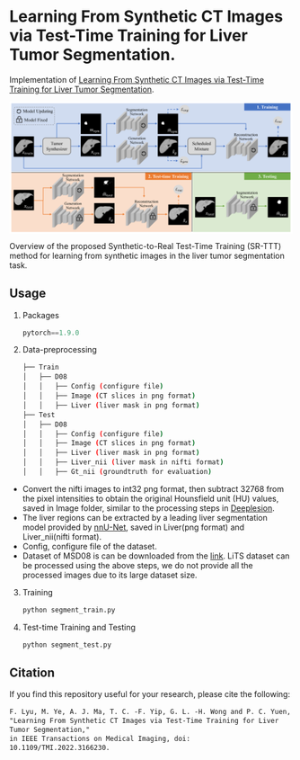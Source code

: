 # Learning From Synthetic CT Images via Test-Time Training for Liver Tumor Segmentation.

Implementation of [Learning From Synthetic CT Images via Test-Time Training for Liver Tumor Segmentation](https://ieeexplore.ieee.org/document/9754550).

<p align="center">
    <img src="framework.png" align="center" height="40%">
</p>
Overview of the proposed Synthetic-to-Real Test-Time Training (SR-TTT) method for learning from synthetic images in the liver tumor
segmentation task.



## Usage 
1. Packages

    ```python
    pytorch==1.9.0
    ```

2. Data-preprocessing

    ```bash
    ├── Train
    │   ├── D08
    │   │   ├── Config (configure file)
    │   │   ├── Image (CT slices in png format)
    │   │   ├── Liver (liver mask in png format)
    ├── Test
    │   ├── D08
    │   │   ├── Config (configure file)
    │   │   ├── Image (CT slices in png format)
    │   │   ├── Liver (liver mask in png format)
    │   │   ├── Liver_nii (liver mask in nifti format)
    │   │   ├── Gt_nii (groundtruth for evaluation)
    ```
- Convert the nifti images to int32 png format, then subtract 32768 from the pixel intensities to obtain the original Hounsfield unit (HU) values, saved in Image folder, similar to the processing steps in [Deeplesion](https://nihcc.app.box.com/v/DeepLesion/file/306055882594).
- The liver regions can be extracted by a leading liver segmentation model provided by  [nnU-Net](https://nihcc.app.box.com/v/DeepLesion/file/306055882594), saved in Liver(png format) and Liver_nii(nifti format).
- Config, configure file of the dataset.
- Dataset of MSD08 is can be downloaded from the [link](https://drive.google.com/file/d/1psg2DAjZIOL_2b_GB8SAT03XtIPajAlf/view?usp=sharing). LiTS dataset can be processed using the above steps, we do not provide all the processed images due to its large dataset size.


3. Training 

    ```python
    python segment_train.py
    ```
    
4. Test-time Training and Testing

    ```python
    python segment_test.py
    ```
    



## Citation
If you find this repository useful for your research, please cite the following: 
```
F. Lyu, M. Ye, A. J. Ma, T. C. -F. Yip, G. L. -H. Wong and P. C. Yuen, 
"Learning From Synthetic CT Images via Test-Time Training for Liver Tumor Segmentation," 
in IEEE Transactions on Medical Imaging, doi: 10.1109/TMI.2022.3166230.
```
